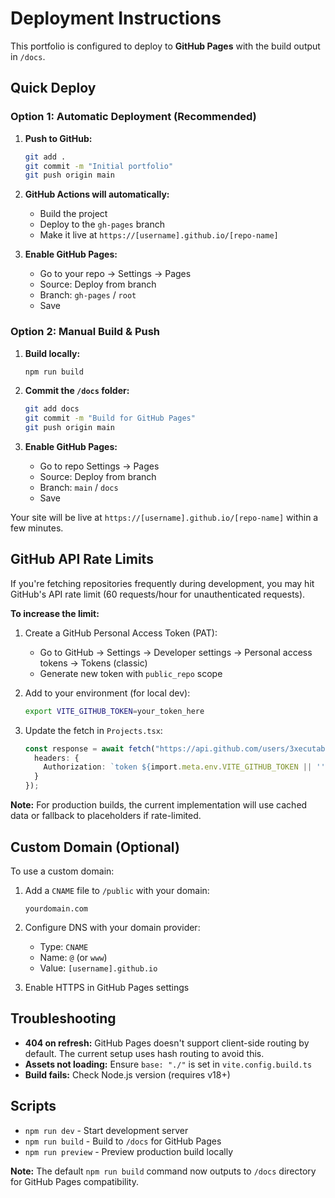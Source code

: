 # Deployment Instructions

This portfolio is configured to deploy to **GitHub Pages** with the build output in `/docs`.

## Quick Deploy

### Option 1: Automatic Deployment (Recommended)

1. **Push to GitHub:**
   ```bash
   git add .
   git commit -m "Initial portfolio"
   git push origin main
   ```

2. **GitHub Actions will automatically:**
   - Build the project
   - Deploy to the `gh-pages` branch
   - Make it live at `https://[username].github.io/[repo-name]`

3. **Enable GitHub Pages:**
   - Go to your repo → Settings → Pages
   - Source: Deploy from branch
   - Branch: `gh-pages` / `root`
   - Save

### Option 2: Manual Build & Push

1. **Build locally:**
   ```bash
   npm run build
   ```

2. **Commit the `/docs` folder:**
   ```bash
   git add docs
   git commit -m "Build for GitHub Pages"
   git push origin main
   ```

3. **Enable GitHub Pages:**
   - Go to repo Settings → Pages
   - Source: Deploy from branch
   - Branch: `main` / `docs`
   - Save

Your site will be live at `https://[username].github.io/[repo-name]` within a few minutes.

## GitHub API Rate Limits

If you're fetching repositories frequently during development, you may hit GitHub's API rate limit (60 requests/hour for unauthenticated requests).

**To increase the limit:**

1. Create a GitHub Personal Access Token (PAT):
   - Go to GitHub → Settings → Developer settings → Personal access tokens → Tokens (classic)
   - Generate new token with `public_repo` scope
   
2. Add to your environment (for local dev):
   ```bash
   export VITE_GITHUB_TOKEN=your_token_here
   ```

3. Update the fetch in `Projects.tsx`:
   ```typescript
   const response = await fetch("https://api.github.com/users/3xecutablefile/repos", {
     headers: {
       Authorization: `token ${import.meta.env.VITE_GITHUB_TOKEN || ''}`
     }
   });
   ```

**Note:** For production builds, the current implementation will use cached data or fallback to placeholders if rate-limited.

## Custom Domain (Optional)

To use a custom domain:

1. Add a `CNAME` file to `/public` with your domain:
   ```
   yourdomain.com
   ```

2. Configure DNS with your domain provider:
   - Type: `CNAME`
   - Name: `@` (or `www`)
   - Value: `[username].github.io`

3. Enable HTTPS in GitHub Pages settings

## Troubleshooting

- **404 on refresh:** GitHub Pages doesn't support client-side routing by default. The current setup uses hash routing to avoid this.
- **Assets not loading:** Ensure `base: "./"` is set in `vite.config.build.ts`
- **Build fails:** Check Node.js version (requires v18+)

## Scripts

- `npm run dev` - Start development server
- `npm run build` - Build to `/docs` for GitHub Pages
- `npm run preview` - Preview production build locally

**Note:** The default `npm run build` command now outputs to `/docs` directory for GitHub Pages compatibility.
